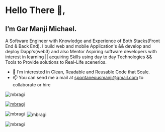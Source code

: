 # Hello There 👋, 
## I’m Gar Manji Michael.
A Software Engineer with Knowledge and Experience of Both Stacks(Front End & Back End).
I build web and mobile Application's && develop and deploy Dapp's(web3) and also Mentor Aspiring software developers with interest in learning 
|| acquiring Skills using day to day Technologies && Tools to Provide solutions to Real-Life scenerios.
- 👀 I’m interested in Clean, Readable and Reusable Code that Scale.
- 📫 You can send me a mail at spontaneousmanji@gmail.com to collaborate or hire


<p align="left"> <img src="https://komarev.com/ghpvc/?username=mbragi&label=Profile%20views&color=0e75b6&style=flat" alt="mbragi" /> </p>

<p align="left"> <a href="https://github.com/ryo-ma/github-profile-trophy"><img src="https://github-profile-trophy.vercel.app/?username=mbragi" alt="mbragi" /></a> </p>

<p><img align="left" src="https://github-readme-stats.vercel.app/api/top-langs?username=mbragi&show_icons=true&locale=en&layout=compact" alt="mbragi" /></p>

<p>&nbsp;<img align="center" src="https://github-readme-stats.vercel.app/api?username=mbragi&show_icons=true&locale=en" alt="mbragi" /></p>

<p><img align="center" src="https://github-readme-streak-stats.herokuapp.com/?user=mbragi&" alt="mbragi" /></p>
<!---
MBragi/MBragi is a ✨ special ✨ repository because its `README.md` (this file) appears on your GitHub profile.
You can click the Preview link to take a look at your changes.
--->
